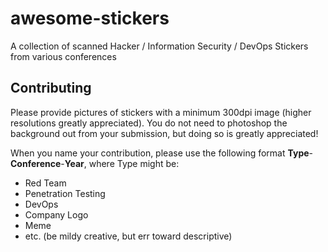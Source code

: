 # awesome-stickers
A collection of scanned Hacker / Information Security / DevOps Stickers from various conferences

## Contributing
Please provide pictures of stickers with a minimum 300dpi image (higher resolutions greatly appreciated). You do not need to photoshop the background out from your submission, but doing so is greatly appreciated!

When you name your contribution, please use the following format **Type**-**Conference**-**Year**, where Type might be:
- Red Team
- Penetration Testing
- DevOps
- Company Logo
- Meme
- etc. (be mildy creative, but err toward descriptive)
